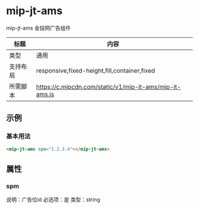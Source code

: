# mip-jt-ams

mip-jt-ams 金投网广告组件

标题|内容
----|----
类型|通用
支持布局|responsive,fixed-height,fill,container,fixed
所需脚本|https://c.mipcdn.com/static/v1/mip-jt-ams/mip-jt-ams.js

## 示例

### 基本用法
```html
<mip-jt-ams spm="1.2.3.4"></mip-jt-ams>
```

## 属性

### spm

说明：广告位id
必选项：是
类型：string